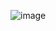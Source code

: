 ![image](https://github.com/nikhilkumarreddy59/langchain/assets/96858425/a1219a32-129e-45de-a3de-c73baa271986)
